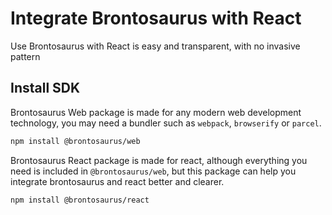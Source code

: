 # Integrate Brontosaurus with React

Use Brontosaurus with React is easy and transparent, with no invasive pattern

## Install SDK

Brontosaurus Web package is made for any modern web development technology, you may need a bundler such as `webpack`, `browserify` or `parcel`.

```sh
npm install @brontosaurus/web
```

Brontosaurus React package is made for react, although everything you need is included in `@brontosaurus/web`, but this package can help you integrate brontosaurus and react better and clearer.

```sh
npm install @brontosaurus/react
```
